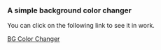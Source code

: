 
<h3>A simple background color changer</h3>

<p>You can click on the following link to see it in work.</p>

[BG Color Changer](https://shivaprakash-sudo.github.io/bg-color-changer/)